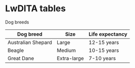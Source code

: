 # LwDITA tables

Dog breeds

| Dog breed         | Size         | Life expectancy |
| ----------------- | ------------ | --------------- |
| Australian Shepard | Large       | 12-15 years     |
| Beagle             | Medium      | 10-15 years     |
| Great Dane         | Extra-large | 7-10 years      |


